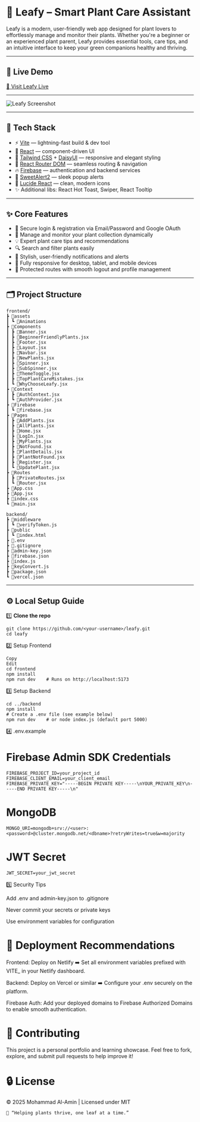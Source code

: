 # 🌿 Leafy – Smart Plant Care Assistant

Leafy is a modern, user-friendly web app designed for plant lovers to effortlessly manage and monitor their plants. Whether you're a beginner or an experienced plant parent, Leafy provides essential tools, care tips, and an intuitive interface to keep your green companions healthy and thriving.

---

## 🔗 Live Demo

[🌱 Visit Leafy Live](https://leafy-client.netlify.app/#/)

---

![Leafy Screenshot](https://github.com/user-attachments/assets/4c7033a3-6bfd-472c-8d92-527c1538a3a5)

---

## 🚀 Tech Stack

- ⚡️ [Vite](https://vitejs.dev/) — lightning-fast build & dev tool  
- 🧠 [React](https://reactjs.org/) — component-driven UI  
- 🎨 [Tailwind CSS](https://tailwindcss.com/) + [DaisyUI](https://daisyui.com/) — responsive and elegant styling  
- 🔁 [React Router DOM](https://reactrouter.com/) — seamless routing & navigation  
- 🔥 [Firebase](https://firebase.google.com/) — authentication and backend services  
- 🍭 [SweetAlert2](https://sweetalert2.github.io/) — sleek popup alerts  
- 🧿 [Lucide React](https://lucide.dev/) — clean, modern icons  
- ✨ Additional libs: React Hot Toast, Swiper, React Tooltip

---

## ✨ Core Features

- 🔐 Secure login & registration via Email/Password and Google OAuth  
- 🌿 Manage and monitor your plant collection dynamically  
- 💡 Expert plant care tips and recommendations  
- 🔍 Search and filter plants easily  
- 🔔 Stylish, user-friendly notifications and alerts  
- 📱 Fully responsive for desktop, tablet, and mobile devices  
- 🚪 Protected routes with smooth logout and profile management  

---

## 🗂️ Project Structure

```
frontend/
┣ 📂assets
┃ ┗ 📂Animations
┣ 📂Components
┃ ┣ 📜Banner.jsx
┃ ┣ 📜BeginnerFriendlyPlants.jsx
┃ ┣ 📜Footer.jsx
┃ ┣ 📜Layout.jsx
┃ ┣ 📜Navbar.jsx
┃ ┣ 📜NewPlants.jsx
┃ ┣ 📜Spinner.jsx
┃ ┣ 📜SubSpinner.jsx
┃ ┣ 📜ThemeToggle.jsx
┃ ┣ 📜TopPlantCareMistakes.jsx
┃ ┗ 📜WhyChooseLeafy.jsx
┣ 📂Context
┃ ┣ 📜AuthContext.jsx
┃ ┗ 📜AuthProvider.jsx
┣ 📂Firebase
┃ ┗ 📜firebase.jsx
┣ 📂Pages
┃ ┣ 📜AddPlants.jsx
┃ ┣ 📜AllPlants.jsx
┃ ┣ 📜Home.jsx
┃ ┣ 📜LogIn.jsx
┃ ┣ 📜MyPlants.jsx
┃ ┣ 📜NotFound.jsx
┃ ┣ 📜PlantDetails.jsx
┃ ┣ 📜PlantNotFound.jsx
┃ ┣ 📜Register.jsx
┃ ┗ 📜UpdatePlant.jsx
┣ 📂Routes
┃ ┣ 📜PrivateRoutes.jsx
┃ ┗ 📜Router.jsx
┣ 📜App.css
┣ 📜App.jsx
┣ 📜index.css
┗ 📜main.jsx

backend/
┣ 📂middleware
┃ ┗ 📜verifyToken.js
┣ 📂public
┃ ┗ 📜index.html
┣ 📜.env
┣ 📜.gitignore
┣ 📜admin-key.json
┣ 📜firebase.json
┣ 📜index.js
┣ 📜keyConvert.js
┣ 📜package.json
┗ 📜vercel.json

```


---

## ⚙️ Local Setup Guide

1️⃣ **Clone the repo**  
```
git clone https://github.com/<your-username>/leafy.git
cd leafy
```

2️⃣ Setup Frontend

```
Copy
Edit
cd frontend
npm install
npm run dev    # Runs on http://localhost:5173
```

3️⃣ Setup Backend

```
cd ../backend
npm install
# Create a .env file (see example below)
npm run dev    # or node index.js (default port 5000)
```

4️⃣ .env.example

# Firebase Admin SDK Credentials
```
FIREBASE_PROJECT_ID=your_project_id
FIREBASE_CLIENT_EMAIL=your_client_email
FIREBASE_PRIVATE_KEY="-----BEGIN PRIVATE KEY-----\nYOUR_PRIVATE_KEY\n-----END PRIVATE KEY-----\n"
```
# MongoDB
```
MONGO_URI=mongodb+srv://<user>:<password>@cluster.mongodb.net/<dbname>?retryWrites=true&w=majority
```
# JWT Secret

```
JWT_SECRET=your_jwt_secret
```

5️⃣ Security Tips

Add .env and admin-key.json to .gitignore

Never commit your secrets or private keys

Use environment variables for configuration

# 🚀 Deployment Recommendations
Frontend: Deploy on Netlify
➡️ Set all environment variables prefixed with VITE_ in your Netlify dashboard.

Backend: Deploy on Vercel or similar
➡️ Configure your .env securely on the platform.

Firebase Auth: Add your deployed domains to Firebase Authorized Domains to enable smooth authentication.

# 🤝 Contributing
This project is a personal portfolio and learning showcase.
Feel free to fork, explore, and submit pull requests to help improve it!

# 🔒 License
© 2025 Mohammad Al-Amin | Licensed under MIT
```
🌿 “Helping plants thrive, one leaf at a time.”
```
